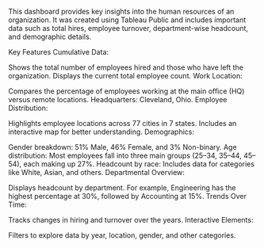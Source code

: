 This dashboard provides key insights into the human resources of an organization. It was created using Tableau Public and includes important data such as total hires, employee turnover, department-wise headcount, and demographic details.

Key Features
Cumulative Data:

Shows the total number of employees hired and those who have left the organization.
Displays the current total employee count.
Work Location:

Compares the percentage of employees working at the main office (HQ) versus remote locations.
Headquarters: Cleveland, Ohio.
Employee Distribution:

Highlights employee locations across 77 cities in 7 states.
Includes an interactive map for better understanding.
Demographics:

Gender breakdown: 51% Male, 46% Female, and 3% Non-binary.
Age distribution: Most employees fall into three main groups (25–34, 35–44, 45–54), each making up 27%.
Headcount by race: Includes data for categories like White, Asian, and others.
Departmental Overview:

Displays headcount by department. For example, Engineering has the highest percentage at 30%, followed by Accounting at 15%.
Trends Over Time:

Tracks changes in hiring and turnover over the years.
Interactive Elements:

Filters to explore data by year, location, gender, and other categories.
